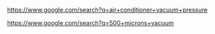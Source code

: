 https://www.google.com/search?q=air+conditioner+vacuum+pressure

https://www.google.com/search?q=500+microns+vacuum
